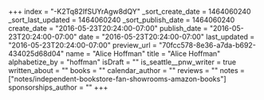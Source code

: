+++
index = "-K2Tq82IfSUYrAgw8dQY"
_sort_create_date = 1464060240
_sort_last_updated = 1464060240
_sort_publish_date = 1464060240
create_date = "2016-05-23T20:24:00-07:00"
publish_date = "2016-05-23T20:24:00-07:00"
date = "2016-05-23T20:24:00-07:00"
last_updated = "2016-05-23T20:24:00-07:00"
preview_url = "70fcc578-8e36-a7da-b692-434025d68d04"
name = "Alice Hoffman"
title = "Alice Hoffman"
alphabetize_by = "hoffman"
isDraft = ""
is_seattle__pnw_writer = true
written_about = ""
books = ""
calendar_author = ""
reviews = ""
notes = ["notes/independent-bookstore-fan-showrooms-amazon-books"]
sponsorships_author = ""
+++
